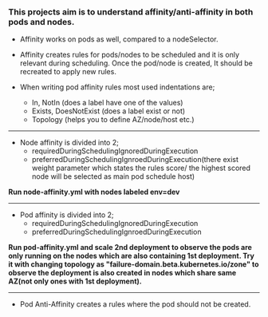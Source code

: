 ### This projects aim is to understand affinity/anti-affinity in both pods and nodes.

* Affinity works on pods as well, compared to a nodeSelector.

* Affinity creates rules for pods/nodes to be scheduled and it is only relevant during scheduling. Once the pod/node is created, It should be recreated to apply new rules.

* When writing pod affinity rules most used indentations are;
  - In, NotIn (does a label have one of the values)
  - Exists, DoesNotExist (does a label exist or not)
  - Topology (helps you to define AZ/node/host etc.)

---

* Node affinity is divided into 2;
  * requiredDuringSchedulingIgnoredDuringExecution
  * preferredDuringSchedulingIgnroedDuringExecution(there exist weight parameter which states the rules score/ the highest scored node will be selected as main pod schedule host)

**Run node-affinity.yml with nodes labeled env=dev**
  
---

* Pod affinity is divided into 2;
  * requiredDuringSchedulingIgnoredDuringExecution
  * preferredDuringSchedulingIgnroedDuringExecution

**Run pod-affinity.yml and scale 2nd deployment to observe the pods are only running on the nodes which are also containing 1st deployment. Try it with changing topology as "failure-domain.beta.kubernetes.io/zone" to observe the deployment is also created in nodes which share same AZ(not only ones with 1st deployment).**

---

* Pod Anti-Affinity creates a rules where the pod should not be created.



